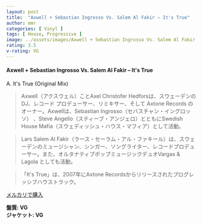 ```yaml
---
layout: post
title:  "Axwell + Sebastian Ingrosso Vs. Salem Al Fakir – It's True"
author: mmr
categories: [ Vinyl ]
tags: [ House, Progressive ]
image: ../assets/images/Axwell + Sebastian Ingrosso Vs. Salem Al Fakir – It's True.jpg
rating: 3.5
v-rating: VG
---
```


#### Axwell + Sebastian Ingrosso Vs. Salem Al Fakir – It's True

A. It's True (Original Mix)

> Axwell（アクスウェル）ことAxel Christofer Hedforsは、スウェーデンの DJ、レコード プロデューサー、リミキサー、そして Axtone Records のオーナー。Axwellは、Sebastian Ingrosso（セバスチャン・イングロッソ） 、Steve Angello（スティーブ・アンジェロ）とともにSwedish House Mafia（スウェディッシュ・ハウス・マフィア）として活動。

> Lars Salem Al Fakir（ラース・セーラム・アル・ファキール）は、スウェーデンのミュージシャン、シンガー、ソングライター、レコードプロデューサー。また、オルタナティブポップミュージックデュオVargas & Lagola としても活動。

> 「It's True」は、2007年にAxtone Recordsからリリースされたプログレッシブハウストラック。

[メルカリで購入](https://jp.mercari.com/item/m99195071709)

<div class="mt-4 mb-4 d-flex align-items-center">
<strong class="mr-1">盤質: VG</strong>
</div>
<div class="mt-4 mb-4 d-flex align-items-center">
<strong class="mr-1">ジャケット: VG</strong>
</div>
